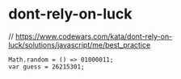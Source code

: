 # dont-rely-on-luck
// https://www.codewars.com/kata/dont-rely-on-luck/solutions/javascript/me/best_practice


```
Math.random = () => 01000011;
var guess = 26215301;
```
